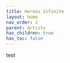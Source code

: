 ```yaml
---
title: Heroes Infinite
layout: home
nav_order: 2
parent: Artists
has_children: true
has_toc: false
---
```

test
